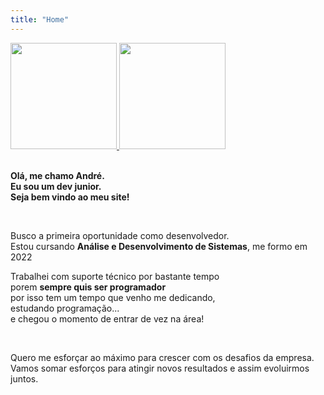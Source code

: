 ```yaml
---
title: "Home"
---
```

<div>
  <a href="https://github.com/andrer54">
       <img height="170em" src="https://github-readme-stats.vercel.app/api?username=andrer54&show_icons=true&theme=light&include_all_commits=true&count_private=true"/>
  <img height="170em" src="https://github-readme-stats.vercel.app/api/top-langs/?username=andrer54&layout=compact&langs_count=7&theme=light"/>
      
  </a>
</div>
<br>

**Olá, me chamo André.  
    Eu sou um dev junior.  
    Seja bem vindo ao meu site!**

<br>

Busco a primeira oportunidade como desenvolvedor.  
Estou cursando **Análise e Desenvolvimento de Sistemas**, me formo em 2022   



Trabalhei com suporte técnico por bastante tempo  
porem **sempre quis ser programador**  
por isso tem um tempo que venho me dedicando,  
estudando programação...    
e chegou o momento de entrar de vez na área!  

<br>

Quero me esforçar ao máximo para crescer com os desafios da empresa.
Vamos somar esforços para atingir novos resultados
e assim evoluirmos juntos.

<br>
